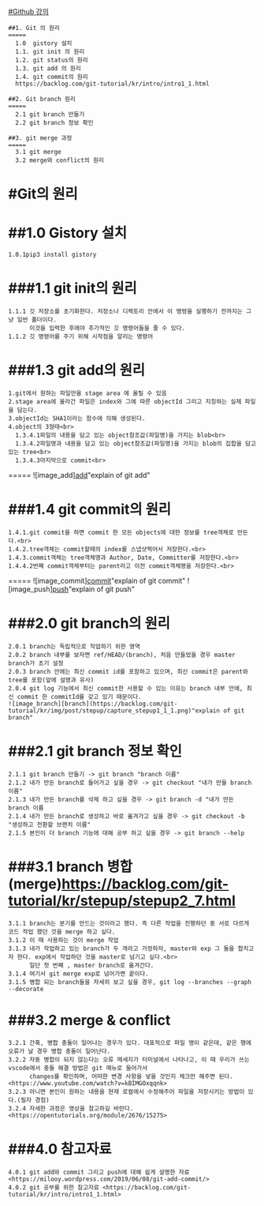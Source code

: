   [#Github 강의](https://opentutorials.org/module/2676)

    ##1. Git 의 원리
    =====
      1.0  gistory 설치 
      1.1. git init 의 원리
      1.2. git status의 원리
      1.3. git add 의 원리
      1.4. git commit의 원리
      https://backlog.com/git-tutorial/kr/intro/intro1_1.html
    
    ##2. Git branch 원리
    =====
      2.1 git branch 만들기
      2.2 git branch 정보 확인
      
    ##3. git merge 과정
    =====
      3.1 git merge
      3.2 merge와 conflict의 원리

  #Git의 원리
  =====
  ##1.0 Gistory 설치
  =====
    1.0.1pip3 install gistory
    
  ###1.1 git init의 원리
  =====
    1.1.1 깃 저장소를 초기화한다. 저장소나 디렉토리 안에서 이 명령을 실행하기 전까지는 그냥 일반 폴더이다. 
          이것을 입력한 후에야 추가적인 깃 명령어들을 줄 수 있다.
    1.1.2 깃 명령어를 주기 위해 시작점을 알리는 명령어
  
  ###1.3 git add의 원리
  =====
    1.git에서 원하는 파일만을 stage area 에 올릴 수 있음
    2.stage area에 올라간 파일은 index와 그에 따른 objectId 그리고 지칭하는 실제 파일을 담는다.
    3.objectId는 SHA1이라는 함수에 의해 생성된다.
    4.object의 3형태<br>
      1.3.4.1파일의 내용을 담고 있는 object참조값(파일명)을 가지는 blob<br>
      1.3.4.2파일명과 내용을 담고 있는 object참조값(파일명)을 가지는 blob의 집합을 담고 있는 tree<br>
      1.3.4.3마지막으로 commit<br>
  =====
  ![image_add][add](https://milooy.files.wordpress.com/2019/06/git-github.014.jpeg?w=768)"explain of git add"



  ###1.4 git commit의 원리
  =====
    1.4.1.git commit을 하면 commit 한 모든 objects에 대한 정보를 tree객체로 만든다.<br>
    1.4.2.tree객체는 commit할때의 index를 스냅샷찍어서 저장한다.<br>
    1.4.3.commit객체는 tree객체명과 Author, Date, Committer를 저장한다.<br>
    1.4.4.2번째 commit객체부터는 parent라고 이전 commit객체명을 저장한다.<br>
  =====
  ![image_commit][commit](https://milooy.files.wordpress.com/2019/06/git-github.014.jpeg?w=768)"explain of git commit"
  ![image_push][push](https://milooy.files.wordpress.com/2019/06/git-github.016.jpeg?w=768)"explain of git push"

  ###2.0 git branch의 원리
  =====
    2.0.1 branch는 독립적으로 작업하기 위한 영역
    2.0.2 branch 내부를 보자면 ref/HEAD/(branch), 처음 만들었을 경우 master branch가 초기 설정
    2.0.3 branch 안에는 최신 commit id를 포함하고 있으며, 최신 commit은 parent와 tree를 포함(앞에 설명과 유사)
    2.0.4 git log 기능에서 최신 commit한 사용할 수 있는 이유는 branch 내부 안에, 최신 commit 한 commitId를 갖고 있기 때문이다.
    ![image_branch][branch](https://backlog.com/git-tutorial/kr/img/post/stepup/capture_stepup1_1_1.png)"explain of git branch"
  ###2.1 git branch 정보 확인
  =====
    2.1.1 git branch 만들기 -> git branch "branch 이름"
    2.1.2 내가 만든 branch로 들어가고 싶을 경우 -> git checkout "내가 만들 branch 이름"
    2.1.3 내가 만든 branch를 삭제 하고 싶을 경우 -> git branch -d "내가 만든 branch 이름
    2.1.4 내가 만든 branch로 생성하고 바로 옮겨가고 싶을 경우 -> git checkout -b "생성하고 전환할 브랜치 이름"
    2.1.5 본인이 더 branch 기능에 대해 공부 하고 싶을 경우 -> git branch --help
  
  ###3.1 branch 병합(merge)<https://backlog.com/git-tutorial/kr/stepup/stepup2_7.html>
  =====
    3.1.1 branch는 분기를 만드는 것이라고 했다. 즉 다른 작업을 진행하던 중 서로 다르게 코드 작업 했던 것을 merge 하고 싶다.
    3.1.2 이 때 사용하는 것이 merge 작업
    3.1.3 내가 작업하고 있는 branch가 두 개라고 가정하자, master와 exp 그 둘을 합치고자 한다. exp에서 작업하던 것을 master로 넘기고 싶다.<br>
          일단 첫 번째 , master branch로 옮겨간다.
    3.1.4 여기서 git merge exp로 넘어가면 끝이다.
    3.1.5 병합 되는 branch들을 자세히 보고 싶을 경우, git log --branches --graph --decorate
  ###3.2 merge & conflict
  =====
    3.2.1 간혹, 병합 충돌이 일어나는 경우가 있다. 대표적으로 파일 명이 같은데, 같은 행에 오류가 날 경우 병합 충돌이 일어난다.
    3.2.2 자동 병합이 되지 않는다는 오류 메세지가 터미널에서 나타나고, 이 때 우리가 쓰는 vscode에서 충돌 해결 방법은 git 메뉴로 들어가서
          changes를 확인하며, 어떠한 변경 사항을 넣을 것인지 체크만 해주면 된다.<https://www.youtube.com/watch?v=kBIMGOxqqnk>
    3.2.3 아니면 본인이 원하는 내용을 현재 로컬에서 수정해주어 파일을 저장시키는 방법이 있다.(필자 경험)
    3.2.4 자세한 과정은 영상을 참고하길 바란다. <https://opentutorials.org/module/2676/15275>

  ###4.0 참고자료
  =====
    4.0.1 git add와 commit 그리고 push에 대해 쉽게 설명한 자료 <https://milooy.wordpress.com/2019/06/08/git-add-commit/>
    4.0.2 git 공부를 위한 참고자료 <https://backlog.com/git-tutorial/kr/intro/intro1_1.html>
    






